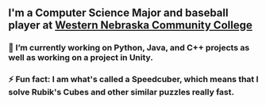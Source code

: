 <!--
**itsjustmegus/itsjustmegus** is a ✨ _special_ ✨ repository because its `README.md` (this file) appears on your GitHub profile.

Here are some ideas to get you started:

- 🔭 I’m currently working on ...
- 🌱 I’m currently learning ...
- 👯 I’m looking to collaborate on ...
- 🤔 I’m looking for help with ...
- 💬 Ask me about ...
- 📫 How to reach me: ...
- 😄 Pronouns: ...
- ⚡ Fun fact: ...
-->

## I'm a Computer Science Major and baseball player at [Western Nebraska Community College](https://www.wncc.edu/)


### 🔭 I’m currently working on Python, Java, and C++ projects as well as working on a project in Unity.
### ⚡ Fun fact: I am what's called a Speedcuber, which means that I solve Rubik's Cubes and other similar puzzles really fast.
